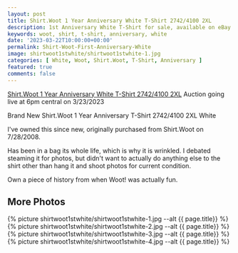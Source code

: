```yaml
---
layout: post
title: Shirt.Woot 1 Year Anniversary White T-Shirt 2742/4100 2XL
description: 1st Anniversary White T-Shirt for sale, available on eBay.
keywords: woot, shirt, t-shirt, anniversary, white
date: '2023-03-22T10:00:00+00:00'
permalink: Shirt-Woot-First-Anniversary-White
image: shirtwoot1stwhite/shirtwoot1stwhite-1.jpg
categories: [ White, Woot, Shirt.Woot, T-Shirt, Anniversary ]
featured: true
comments: false 
---
```

[Shirt.Woot 1 Year Anniversary White T-Shirt 2742/4100 2XL](https://www.ebay.com/itm/155488270313) Auction going live at 6pm central on 3/23/2023

Brand New Shirt.Woot 1 Year Anniversary T-Shirt 2742/4100 2XL White

I've owned this since new, originally purchased from Shirt.Woot on 7/28/2008.

Has been in a bag its whole life, which is why it is wrinkled. I debated steaming it for photos, but didn't want to actually do anything else to the shirt other than hang it and shoot photos for current condition.

Own a piece of history from when Woot! was actually fun.

## More Photos
{% picture shirtwoot1stwhite/shirtwoot1stwhite-1.jpg --alt {{ page.title}}  %}
{% picture shirtwoot1stwhite/shirtwoot1stwhite-2.jpg --alt {{ page.title}}  %}
{% picture shirtwoot1stwhite/shirtwoot1stwhite-3.jpg --alt {{ page.title}}  %}
{% picture shirtwoot1stwhite/shirtwoot1stwhite-4.jpg --alt {{ page.title}}  %}
